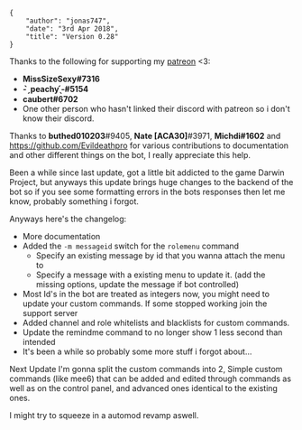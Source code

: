     {
        "author": "jonas747",
        "date": "3rd Apr 2018",
        "title": "Version 0.28"
    }

Thanks to the following for supporting my [patreon](https://www.patreon.com/yagpdb) <3:

 - **MissSizeSexy#7316**
 - **- ̗̀ peachy ̖́-#5154**
 - **caubert#6702**
 - One other person who hasn't linked their discord with patreon so i don't know their discord.

Thanks to **buthed010203**#9405, **Nate [ACA30]**#3971, **Michdi#1602** and https://github.com/Evildeathpro  for various contributions to documentation and other different things on the bot, I really appreciate this help.

Been a while since last update, got a little bit addicted to the game Darwin Project, but anyways this update brings huge changes to the backend of the bot so if you see some formatting errors in the bots responses then let me know, probably something i forgot.

Anyways here's the changelog:

 - More documentation
 - Added the `-m messageid` switch for the `rolemenu` command
     + Specify an existing message by id that you wanna attach the menu to
     + Specify a message with a existing menu to update it. (add the missing options, update the message if bot controlled)
 - Most Id's in the bot are treated as integers now, you might need to update your custom commands. If some stopped working join the support server
 - Added channel and role whitelists and blacklists for custom commands.
 - Update the remindme command to no longer show 1 less second than intended
 - It's been a while so probably some more stuff i forgot about...

Next Update I'm gonna split the custom commands into 2, Simple custom commands (like mee6) that can be added and edited through commands as well as on the control panel, and advanced ones identical to the existing ones.

I might try to squeeze in a automod revamp aswell.

